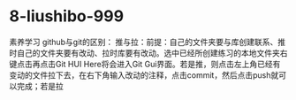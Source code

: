 # 8-liushibo-999
素养学习
github与git的区别：
推与拉：前提：自己的文件夹要与库创建联系、推时自己的文件夹要有改动、拉时库要有改动。选中已经所创建练习的本地文件夹右键点击再点击Git HUI Here将会进入Git Gui界面。若是推，则点击左上角已经有变动的文件拉下去，在右下角输入改动的注释，点击commit，然后点击push就可以完成；若是拉
